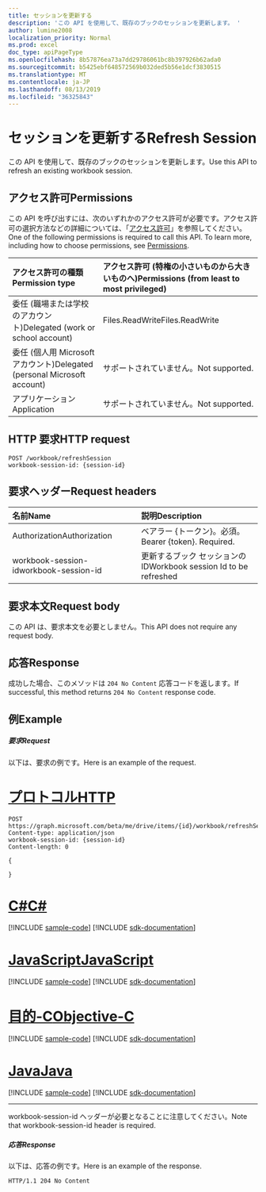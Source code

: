 ```yaml
---
title: セッションを更新する
description: 'この API を使用して、既存のブックのセッションを更新します。 '
author: lumine2008
localization_priority: Normal
ms.prod: excel
doc_type: apiPageType
ms.openlocfilehash: 8b57876ea73a7dd29786061bc8b397926b62ada0
ms.sourcegitcommit: b5425ebf648572569b032ded5b56e1dcf3830515
ms.translationtype: MT
ms.contentlocale: ja-JP
ms.lasthandoff: 08/13/2019
ms.locfileid: "36325843"
---
```

# <a name="refresh-session"></a><span data-ttu-id="d123c-103">セッションを更新する</span><span class="sxs-lookup"><span data-stu-id="d123c-103">Refresh Session</span></span>

<span data-ttu-id="d123c-104">この API を使用して、既存のブックのセッションを更新します。</span><span class="sxs-lookup"><span data-stu-id="d123c-104">Use this API to refresh an existing workbook session.</span></span> 

## <a name="permissions"></a><span data-ttu-id="d123c-105">アクセス許可</span><span class="sxs-lookup"><span data-stu-id="d123c-105">Permissions</span></span>
<span data-ttu-id="d123c-p101">この API を呼び出すには、次のいずれかのアクセス許可が必要です。アクセス許可の選択方法などの詳細については、「[アクセス許可](/graph/permissions-reference)」を参照してください。</span><span class="sxs-lookup"><span data-stu-id="d123c-p101">One of the following permissions is required to call this API. To learn more, including how to choose permissions, see [Permissions](/graph/permissions-reference).</span></span>

|<span data-ttu-id="d123c-108">アクセス許可の種類</span><span class="sxs-lookup"><span data-stu-id="d123c-108">Permission type</span></span>      | <span data-ttu-id="d123c-109">アクセス許可 (特権の小さいものから大きいものへ)</span><span class="sxs-lookup"><span data-stu-id="d123c-109">Permissions (from least to most privileged)</span></span>              |
|:--------------------|:---------------------------------------------------------|
|<span data-ttu-id="d123c-110">委任 (職場または学校のアカウント)</span><span class="sxs-lookup"><span data-stu-id="d123c-110">Delegated (work or school account)</span></span> | <span data-ttu-id="d123c-111">Files.ReadWrite</span><span class="sxs-lookup"><span data-stu-id="d123c-111">Files.ReadWrite</span></span>    |
|<span data-ttu-id="d123c-112">委任 (個人用 Microsoft アカウント)</span><span class="sxs-lookup"><span data-stu-id="d123c-112">Delegated (personal Microsoft account)</span></span> | <span data-ttu-id="d123c-113">サポートされていません。</span><span class="sxs-lookup"><span data-stu-id="d123c-113">Not supported.</span></span>    |
|<span data-ttu-id="d123c-114">アプリケーション</span><span class="sxs-lookup"><span data-stu-id="d123c-114">Application</span></span> | <span data-ttu-id="d123c-115">サポートされていません。</span><span class="sxs-lookup"><span data-stu-id="d123c-115">Not supported.</span></span> |

## <a name="http-request"></a><span data-ttu-id="d123c-116">HTTP 要求</span><span class="sxs-lookup"><span data-stu-id="d123c-116">HTTP request</span></span>
<!-- { "blockType": "ignored" } -->
```http
POST /workbook/refreshSession
workbook-session-id: {session-id}
```
## <a name="request-headers"></a><span data-ttu-id="d123c-117">要求ヘッダー</span><span class="sxs-lookup"><span data-stu-id="d123c-117">Request headers</span></span>
| <span data-ttu-id="d123c-118">名前</span><span class="sxs-lookup"><span data-stu-id="d123c-118">Name</span></span>       | <span data-ttu-id="d123c-119">説明</span><span class="sxs-lookup"><span data-stu-id="d123c-119">Description</span></span>|
|:---------------|:----------|
| <span data-ttu-id="d123c-120">Authorization</span><span class="sxs-lookup"><span data-stu-id="d123c-120">Authorization</span></span>  | <span data-ttu-id="d123c-p102">ベアラー {トークン}。必須。</span><span class="sxs-lookup"><span data-stu-id="d123c-p102">Bearer {token}. Required.</span></span> |
| <span data-ttu-id="d123c-123">workbook-session-id</span><span class="sxs-lookup"><span data-stu-id="d123c-123">workbook-session-id</span></span> | <span data-ttu-id="d123c-124">更新するブック セッションの ID</span><span class="sxs-lookup"><span data-stu-id="d123c-124">Workbook session Id to be refreshed</span></span> |

## <a name="request-body"></a><span data-ttu-id="d123c-125">要求本文</span><span class="sxs-lookup"><span data-stu-id="d123c-125">Request body</span></span>
<span data-ttu-id="d123c-126">この API は、要求本文を必要としません。</span><span class="sxs-lookup"><span data-stu-id="d123c-126">This API does not require any request body.</span></span>

## <a name="response"></a><span data-ttu-id="d123c-127">応答</span><span class="sxs-lookup"><span data-stu-id="d123c-127">Response</span></span>

<span data-ttu-id="d123c-128">成功した場合、このメソッドは `204 No Content` 応答コードを返します。</span><span class="sxs-lookup"><span data-stu-id="d123c-128">If successful, this method returns `204 No Content` response code.</span></span>

## <a name="example"></a><span data-ttu-id="d123c-129">例</span><span class="sxs-lookup"><span data-stu-id="d123c-129">Example</span></span>
##### <a name="request"></a><span data-ttu-id="d123c-130">要求</span><span class="sxs-lookup"><span data-stu-id="d123c-130">Request</span></span>
<span data-ttu-id="d123c-131">以下は、要求の例です。</span><span class="sxs-lookup"><span data-stu-id="d123c-131">Here is an example of the request.</span></span>

# <a name="httptabhttp"></a>[<span data-ttu-id="d123c-132">プロトコル</span><span class="sxs-lookup"><span data-stu-id="d123c-132">HTTP</span></span>](#tab/http)
<!-- {
  "blockType": "request",
  "name": "refresh_excel_session"
}-->
```http
POST https://graph.microsoft.com/beta/me/drive/items/{id}/workbook/refreshSession
Content-type: application/json
workbook-session-id: {session-id}
Content-length: 0

{

}
```
# <a name="ctabcsharp"></a>[<span data-ttu-id="d123c-133">C#</span><span class="sxs-lookup"><span data-stu-id="d123c-133">C#</span></span>](#tab/csharp)
[!INCLUDE [sample-code](../includes/snippets/csharp/refresh-excel-session-csharp-snippets.md)]
[!INCLUDE [sdk-documentation](../includes/snippets/snippets-sdk-documentation-link.md)]

# <a name="javascripttabjavascript"></a>[<span data-ttu-id="d123c-134">JavaScript</span><span class="sxs-lookup"><span data-stu-id="d123c-134">JavaScript</span></span>](#tab/javascript)
[!INCLUDE [sample-code](../includes/snippets/javascript/refresh-excel-session-javascript-snippets.md)]
[!INCLUDE [sdk-documentation](../includes/snippets/snippets-sdk-documentation-link.md)]

# <a name="objective-ctabobjc"></a>[<span data-ttu-id="d123c-135">目的-C</span><span class="sxs-lookup"><span data-stu-id="d123c-135">Objective-C</span></span>](#tab/objc)
[!INCLUDE [sample-code](../includes/snippets/objc/refresh-excel-session-objc-snippets.md)]
[!INCLUDE [sdk-documentation](../includes/snippets/snippets-sdk-documentation-link.md)]

# <a name="javatabjava"></a>[<span data-ttu-id="d123c-136">Java</span><span class="sxs-lookup"><span data-stu-id="d123c-136">Java</span></span>](#tab/java)
[!INCLUDE [sample-code](../includes/snippets/java/refresh-excel-session-java-snippets.md)]
[!INCLUDE [sdk-documentation](../includes/snippets/snippets-sdk-documentation-link.md)]

---


<span data-ttu-id="d123c-137">workbook-session-id ヘッダーが必要となることに注意してください。</span><span class="sxs-lookup"><span data-stu-id="d123c-137">Note that workbook-session-id header is required.</span></span> 


##### <a name="response"></a><span data-ttu-id="d123c-138">応答</span><span class="sxs-lookup"><span data-stu-id="d123c-138">Response</span></span>
<span data-ttu-id="d123c-139">以下は、応答の例です。</span><span class="sxs-lookup"><span data-stu-id="d123c-139">Here is an example of the response.</span></span> 

<!-- {
  "blockType": "response",
  "truncated": true
} -->
```http
HTTP/1.1 204 No Content
```
<!-- uuid: 8fcb5dbc-d5aa-4681-8e31-b001d5168d79 
2015-10-25 14:57:30 UTC -->
<!-- {
  "type": "#page.annotation",
  "description": "Example",
  "keywords": "",
  "section": "documentation",
  "tocPath": "",
  "suppressions": [
  ]
}-->
